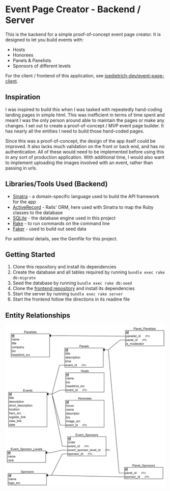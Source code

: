 # Event Page Creator - Backend / Server

This is the backend for a simple proof-of-concept event page creator. It is designed to let you build events with:

- Hosts
- Honorees
- Panels & Panelists
- Sponsors of different levels

For the client / frontend of this application, see [joedietrich-dev/event-page-client](https://github.com/joedietrich-dev/event-page-client).

## Inspiration

I was inspired to build this when I was tasked with repeatedly hand-coding landing pages in simple html. This was inefficient in terms of time spent and meant I was the only person around able to maintain the pages or make any changes. I set out to create a proof-of-concept / MVP event page builder. It has nearly all the entities I need to build those hand-coded pages.

Since this was a proof-of-concept, the design of the app itself could be improved. It also lacks much validation on the front or back end, and has no authentication. All of these would need to be implemented before using this in any sort of production application. With additional time, I would also want to implement uploading the images involved with an event, rather than passing in urls.

## Libraries/Tools Used (Backend)

- [Sinatra](http://sinatrarb.com/) - a domain-specific language used to build the API framework for the app
- [ActiveRecord](https://guides.rubyonrails.org/active_record_basics.html) - Rails' ORM, here used with Sinatra to map the Ruby classes to the database
- [SQLite](https://www.sqlite.org/index.html) - the database engine used in this project
- [Rake](https://github.com/ruby/rake) - to run commands on the command line
- [Faker](https://github.com/faker-ruby/faker) - used to build out seed data

For additional details, see the Gemfile for this project.

## Getting Started

1. Clone this repository and install its dependencies
2. Create the database and all tables required by running `bundle exec rake db:migrate`
3. Seed the database by running `bundle exec rake db:seed`
4. Clone the [frontend repository](https://github.com/joedietrich-dev/event-page-client) and install its dependencies
5. Start the server by running `bundle exec rake server`
6. Start the frontend follow the directions in its readme file

## Entity Relationships

![ERD](erd.png)
